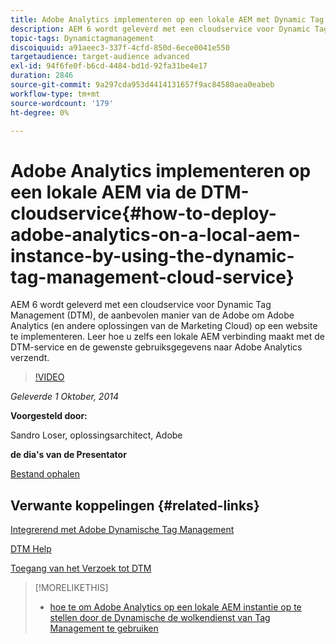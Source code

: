```yaml
---
title: Adobe Analytics implementeren op een lokale AEM met Dynamic Tag Management Cloud Service
description: AEM 6 wordt geleverd met een cloudservice voor Dynamic Tag Management (DTM), de aanbevolen manier van de Adobe om Adobe Analytics (en andere oplossingen van de Marketing Cloud) op een website te implementeren. Leer hoe u zelfs een lokale AEM verbinding maakt met de DTM-service en de gewenste gebruiksgegevens naar Adobe Analytics verzendt.
topic-tags: Dynamictagmanagement
discoiquuid: a91aeec3-337f-4cfd-850d-6ece0041e550
targetaudience: target-audience advanced
exl-id: 94f6fe0f-b6cd-4484-bd1d-92fa31be4e17
duration: 2846
source-git-commit: 9a297cda953d4414131657f9ac84580aea0eabeb
workflow-type: tm+mt
source-wordcount: '179'
ht-degree: 0%

---
```


# Adobe Analytics implementeren op een lokale AEM via de DTM-cloudservice{#how-to-deploy-adobe-analytics-on-a-local-aem-instance-by-using-the-dynamic-tag-management-cloud-service}

AEM 6 wordt geleverd met een cloudservice voor Dynamic Tag Management (DTM), de aanbevolen manier van de Adobe om Adobe Analytics (en andere oplossingen van de Marketing Cloud) op een website te implementeren. Leer hoe u zelfs een lokale AEM verbinding maakt met de DTM-service en de gewenste gebruiksgegevens naar Adobe Analytics verzendt.

>[!VIDEO](https://video.tv.adobe.com/v/19401/?quality=9)

*Geleverde 1 Oktober, 2014*

**Voorgesteld door:**

Sandro Loser, oplossingsarchitect, Adobe

**de dia&#39;s van de Presentator**

[Bestand ophalen](assets/dtm-10-1-2014.pdf)

## Verwante koppelingen {#related-links}

[ Integrerend met Adobe Dynamische Tag Management ](https://docs.adobe.com/docs/en/aem/6-0/administer/integration/marketing-cloud/dtm.html)

[ DTM Help ](https://experienceleague.adobe.com/docs/data-collection.html?lang=en)

[ Toegang van het Verzoek tot DTM ](https://dtm.adobe.com/request_access)

<!--
[Get back to the Overview](https://helpx.adobe.com/experience-manager/kt/eseminars/gems/aem-index.html)
-->

>[!MORELIKETHIS]
>
>* [ hoe te om Adobe Analytics op een lokale AEM instantie op te stellen door de Dynamische de wolkendienst van Tag Management te gebruiken ](aem-adobe-analytics-dynamic-tag-management.md)
